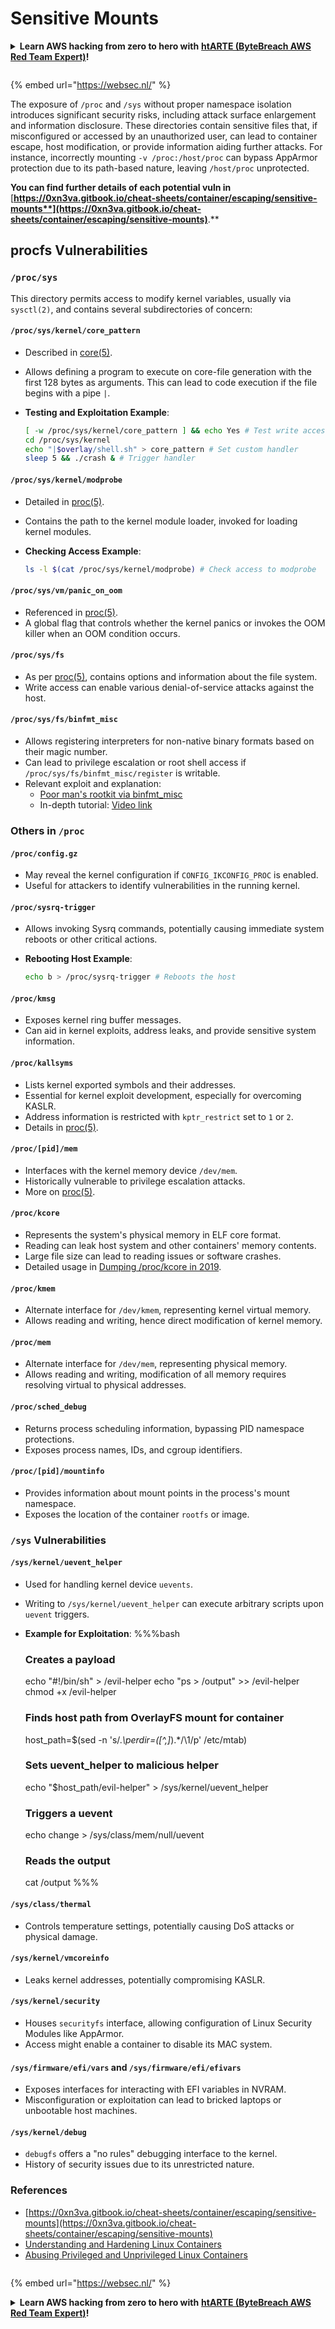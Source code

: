 # Sensitive Mounts

<details>

<summary><strong>Learn AWS hacking from zero to hero with</strong> <a href="https://training.bytebreach.xyz/courses/arte"><strong>htARTE (ByteBreach AWS Red Team Expert)</strong></a><strong>!</strong></summary>

Other ways to support ByteBreach:

* If you want to see your **company advertised in ByteBreach** or **download ByteBreach in PDF** Check the [**SUBSCRIPTION PLANS**](https://github.com/sponsors/khulnasoft)!
* Get the [**official PEASS & ByteBreach swag**](https://peass.creator-spring.com)
* Discover [**The PEASS Family**](https://opensea.io/collection/the-peass-family), our collection of exclusive [**NFTs**](https://opensea.io/collection/the-peass-family)
* **Join the** 💬 [**Discord group**](https://discord.gg/hRep4RUj7f) or the [**telegram group**](https://t.me/peass) or **follow** us on **Twitter** 🐦 [**@khulnasoftm**](https://twitter.com/bytebreach\_live)**.**
* **Share your hacking tricks by submitting PRs to the** [**ByteBreach**](https://github.com/khulnasoft/bytebreach) and [**ByteBreach Cloud**](https://github.com/khulnasoft/bytebreach-cloud) github repos.

</details>

<figure><img src="../../../../.gitbook/assets/WebSec_1500x400_10fps_21sn_lightoptimized_v2.gif" alt=""><figcaption></figcaption></figure>

{% embed url="https://websec.nl/" %}

The exposure of `/proc` and `/sys` without proper namespace isolation introduces significant security risks, including attack surface enlargement and information disclosure. These directories contain sensitive files that, if misconfigured or accessed by an unauthorized user, can lead to container escape, host modification, or provide information aiding further attacks. For instance, incorrectly mounting `-v /proc:/host/proc` can bypass AppArmor protection due to its path-based nature, leaving `/host/proc` unprotected.

**You can find further details of each potential vuln in** [**https://0xn3va.gitbook.io/cheat-sheets/container/escaping/sensitive-mounts**](https://0xn3va.gitbook.io/cheat-sheets/container/escaping/sensitive-mounts)**.**

## procfs Vulnerabilities

### `/proc/sys`

This directory permits access to modify kernel variables, usually via `sysctl(2)`, and contains several subdirectories of concern:

#### **`/proc/sys/kernel/core_pattern`**

* Described in [core(5)](https://man7.org/linux/man-pages/man5/core.5.html).
* Allows defining a program to execute on core-file generation with the first 128 bytes as arguments. This can lead to code execution if the file begins with a pipe `|`.
*   **Testing and Exploitation Example**:

    ```bash
    [ -w /proc/sys/kernel/core_pattern ] && echo Yes # Test write access
    cd /proc/sys/kernel
    echo "|$overlay/shell.sh" > core_pattern # Set custom handler
    sleep 5 && ./crash & # Trigger handler
    ```

#### **`/proc/sys/kernel/modprobe`**

* Detailed in [proc(5)](https://man7.org/linux/man-pages/man5/proc.5.html).
* Contains the path to the kernel module loader, invoked for loading kernel modules.
*   **Checking Access Example**:

    ```bash
    ls -l $(cat /proc/sys/kernel/modprobe) # Check access to modprobe
    ```

#### **`/proc/sys/vm/panic_on_oom`**

* Referenced in [proc(5)](https://man7.org/linux/man-pages/man5/proc.5.html).
* A global flag that controls whether the kernel panics or invokes the OOM killer when an OOM condition occurs.

#### **`/proc/sys/fs`**

* As per [proc(5)](https://man7.org/linux/man-pages/man5/proc.5.html), contains options and information about the file system.
* Write access can enable various denial-of-service attacks against the host.

#### **`/proc/sys/fs/binfmt_misc`**

* Allows registering interpreters for non-native binary formats based on their magic number.
* Can lead to privilege escalation or root shell access if `/proc/sys/fs/binfmt_misc/register` is writable.
* Relevant exploit and explanation:
  * [Poor man's rootkit via binfmt\_misc](https://github.com/toffan/binfmt\_misc)
  * In-depth tutorial: [Video link](https://www.youtube.com/watch?v=WBC7hhgMvQQ)

### Others in `/proc`

#### **`/proc/config.gz`**

* May reveal the kernel configuration if `CONFIG_IKCONFIG_PROC` is enabled.
* Useful for attackers to identify vulnerabilities in the running kernel.

#### **`/proc/sysrq-trigger`**

* Allows invoking Sysrq commands, potentially causing immediate system reboots or other critical actions.
*   **Rebooting Host Example**:

    ```bash
    echo b > /proc/sysrq-trigger # Reboots the host
    ```

#### **`/proc/kmsg`**

* Exposes kernel ring buffer messages.
* Can aid in kernel exploits, address leaks, and provide sensitive system information.

#### **`/proc/kallsyms`**

* Lists kernel exported symbols and their addresses.
* Essential for kernel exploit development, especially for overcoming KASLR.
* Address information is restricted with `kptr_restrict` set to `1` or `2`.
* Details in [proc(5)](https://man7.org/linux/man-pages/man5/proc.5.html).

#### **`/proc/[pid]/mem`**

* Interfaces with the kernel memory device `/dev/mem`.
* Historically vulnerable to privilege escalation attacks.
* More on [proc(5)](https://man7.org/linux/man-pages/man5/proc.5.html).

#### **`/proc/kcore`**

* Represents the system's physical memory in ELF core format.
* Reading can leak host system and other containers' memory contents.
* Large file size can lead to reading issues or software crashes.
* Detailed usage in [Dumping /proc/kcore in 2019](https://schlafwandler.github.io/posts/dumping-/proc/kcore/).

#### **`/proc/kmem`**

* Alternate interface for `/dev/kmem`, representing kernel virtual memory.
* Allows reading and writing, hence direct modification of kernel memory.

#### **`/proc/mem`**

* Alternate interface for `/dev/mem`, representing physical memory.
* Allows reading and writing, modification of all memory requires resolving virtual to physical addresses.

#### **`/proc/sched_debug`**

* Returns process scheduling information, bypassing PID namespace protections.
* Exposes process names, IDs, and cgroup identifiers.

#### **`/proc/[pid]/mountinfo`**

* Provides information about mount points in the process's mount namespace.
* Exposes the location of the container `rootfs` or image.

### `/sys` Vulnerabilities

#### **`/sys/kernel/uevent_helper`**

* Used for handling kernel device `uevents`.
* Writing to `/sys/kernel/uevent_helper` can execute arbitrary scripts upon `uevent` triggers.
*   **Example for Exploitation**: %%%bash

    ### Creates a payload

    echo "#!/bin/sh" > /evil-helper echo "ps > /output" >> /evil-helper chmod +x /evil-helper

    ### Finds host path from OverlayFS mount for container

    host\_path=$(sed -n 's/._\perdir=(\[^,]_).\*/\1/p' /etc/mtab)

    ### Sets uevent\_helper to malicious helper

    echo "$host\_path/evil-helper" > /sys/kernel/uevent\_helper

    ### Triggers a uevent

    echo change > /sys/class/mem/null/uevent

    ### Reads the output

    cat /output %%%

#### **`/sys/class/thermal`**

* Controls temperature settings, potentially causing DoS attacks or physical damage.

#### **`/sys/kernel/vmcoreinfo`**

* Leaks kernel addresses, potentially compromising KASLR.

#### **`/sys/kernel/security`**

* Houses `securityfs` interface, allowing configuration of Linux Security Modules like AppArmor.
* Access might enable a container to disable its MAC system.

#### **`/sys/firmware/efi/vars` and `/sys/firmware/efi/efivars`**

* Exposes interfaces for interacting with EFI variables in NVRAM.
* Misconfiguration or exploitation can lead to bricked laptops or unbootable host machines.

#### **`/sys/kernel/debug`**

* `debugfs` offers a "no rules" debugging interface to the kernel.
* History of security issues due to its unrestricted nature.

### References

* [https://0xn3va.gitbook.io/cheat-sheets/container/escaping/sensitive-mounts](https://0xn3va.gitbook.io/cheat-sheets/container/escaping/sensitive-mounts)
* [Understanding and Hardening Linux Containers](https://research.nccgroup.com/wp-content/uploads/2020/07/ncc\_group\_understanding\_hardening\_linux\_containers-1-1.pdf)
* [Abusing Privileged and Unprivileged Linux Containers](https://www.nccgroup.com/globalassets/our-research/us/whitepapers/2016/june/container\_whitepaper.pdf)

<figure><img src="../../../../.gitbook/assets/WebSec_1500x400_10fps_21sn_lightoptimized_v2.gif" alt=""><figcaption></figcaption></figure>

{% embed url="https://websec.nl/" %}

<details>

<summary><strong>Learn AWS hacking from zero to hero with</strong> <a href="https://training.bytebreach.xyz/courses/arte"><strong>htARTE (ByteBreach AWS Red Team Expert)</strong></a><strong>!</strong></summary>

Other ways to support ByteBreach:

* If you want to see your **company advertised in ByteBreach** or **download ByteBreach in PDF** Check the [**SUBSCRIPTION PLANS**](https://github.com/sponsors/khulnasoft)!
* Get the [**official PEASS & ByteBreach swag**](https://peass.creator-spring.com)
* Discover [**The PEASS Family**](https://opensea.io/collection/the-peass-family), our collection of exclusive [**NFTs**](https://opensea.io/collection/the-peass-family)
* **Join the** 💬 [**Discord group**](https://discord.gg/hRep4RUj7f) or the [**telegram group**](https://t.me/peass) or **follow** us on **Twitter** 🐦 [**@khulnasoftm**](https://twitter.com/bytebreach\_live)**.**
* **Share your hacking tricks by submitting PRs to the** [**ByteBreach**](https://github.com/khulnasoft/bytebreach) and [**ByteBreach Cloud**](https://github.com/khulnasoft/bytebreach-cloud) github repos.

</details>
